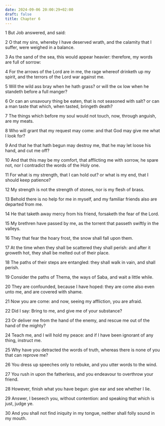 ```yaml
---
date: 2024-09-06 20:00:29+02:00
draft: false
title: Chapter 6
---
```




1 But Job answered, and said:

2 O that my sins, whereby I have deserved wrath, and the calamity that I suffer, were weighed in a balance.

3 As the sand of the sea, this would appear heavier: therefore, my words are full of sorrow:

4 For the arrows of the Lord are in me, the rage whereof drinketh up my spirit, and the terrors of the Lord war against me.

5 Will the wild ass bray when he hath grass? or will the ox low when he standeth before a full manger?

6 Or can an unsavoury thing be eaten, that is not seasoned with salt? or can a man taste that which, when tasted, bringeth death?

7 The things which before my soul would not touch, now, through anguish, are my meats.

8 Who will grant that my request may come: and that God may give me what I look for?

9 And that he that hath begun may destroy me, that he may let loose his hand, and cut me off?

10 And that this may be my comfort, that afflicting me with sorrow, he spare not, nor I contradict the words of the Holy one.

11 For what is my strength, that I can hold out? or what is my end, that I should keep patience?

12 My strength is not the strength of stones, nor is my flesh of brass.

13 Behold there is no help for me in myself, and my familiar friends also are departed from me.

14 He that taketh away mercy from his friend, forsaketh the fear of the Lord.

15 My brethren have passed by me, as the torrent that passeth swiftly in the valleys.

16 They that fear the hoary frost, the snow shall fall upon them.

17 At the time when they shall be scattered they shall perish: and after it groweth hot, they shall be melted out of their place.

18 The paths of their steps are entangled: they shall walk in vain, and shall perish.

19 Consider the paths of Thema, the ways of Saba, and wait a little while.

20 They are confounded, because I have hoped: they are come also even unto me, and are covered with shame.

21 Now you are come: and now, seeing my affliction, you are afraid.

22 Did I say: Bring to me, and give me of your substance?

23 Or deliver me from the hand of the enemy, and rescue me out of the hand of the mighty?

24 Teach me, and I will hold my peace: and if I have been ignorant of any thing, instruct me.

25 Why have you detracted the words of truth, whereas there is none of you that can reprove me?

26 You dress up speeches only to rebuke, and you utter words to the wind.

27 You rush in upon the fatherless, and you endeavour to overthrow your friend.

28 However, finish what you have begun: give ear and see whether I lie.

29 Answer, I beseech you, without contention: and speaking that which is just, judge ye.

30 And you shall not find iniquity in my tongue, neither shall folly sound in my mouth.

